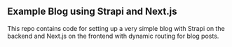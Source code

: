 ## Example Blog using Strapi and Next.js

This repo contains code for setting up a very simple blog with Strapi on the backend and Next.js on the frontend with dynamic routing for blog posts.
